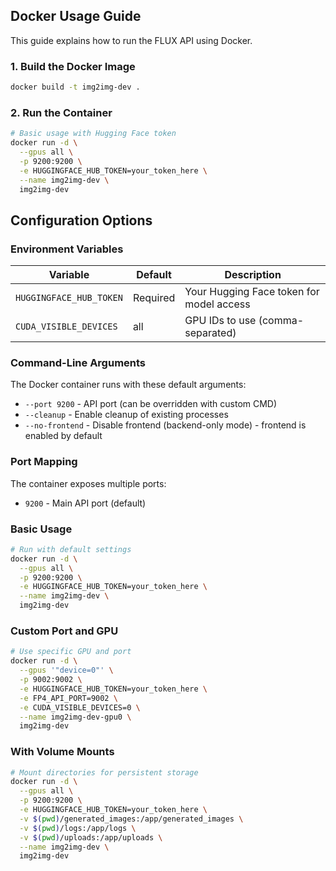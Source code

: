 ## Docker Usage Guide

This guide explains how to run the FLUX API using Docker.

### 1. Build the Docker Image

```bash
docker build -t img2img-dev .
```

### 2. Run the Container

```bash
# Basic usage with Hugging Face token
docker run -d \
  --gpus all \
  -p 9200:9200 \
  -e HUGGINGFACE_HUB_TOKEN=your_token_here \
  --name img2img-dev \
  img2img-dev
```

## Configuration Options

### Environment Variables

| Variable | Default | Description |
|----------|---------|-------------|
| `HUGGINGFACE_HUB_TOKEN` | Required | Your Hugging Face token for model access |
| `CUDA_VISIBLE_DEVICES` | all | GPU IDs to use (comma-separated) |

### Command-Line Arguments

The Docker container runs with these default arguments:
- `--port 9200` - API port (can be overridden with custom CMD)
- `--cleanup` - Enable cleanup of existing processes
- `--no-frontend` - Disable frontend (backend-only mode) - frontend is enabled by default

### Port Mapping

The container exposes multiple ports:
- `9200` - Main API port (default)

### Basic Usage

```bash
# Run with default settings
docker run -d \
  --gpus all \
  -p 9200:9200 \
  -e HUGGINGFACE_HUB_TOKEN=your_token_here \
  --name img2img-dev \
  img2img-dev
```

### Custom Port and GPU

```bash
# Use specific GPU and port
docker run -d \
  --gpus '"device=0"' \
  -p 9002:9002 \
  -e HUGGINGFACE_HUB_TOKEN=your_token_here \
  -e FP4_API_PORT=9002 \
  -e CUDA_VISIBLE_DEVICES=0 \
  --name img2img-dev-gpu0 \
  img2img-dev
```

### With Volume Mounts

```bash
# Mount directories for persistent storage
docker run -d \
  --gpus all \
  -p 9200:9200 \
  -e HUGGINGFACE_HUB_TOKEN=your_token_here \
  -v $(pwd)/generated_images:/app/generated_images \
  -v $(pwd)/logs:/app/logs \
  -v $(pwd)/uploads:/app/uploads \
  --name img2img-dev \
  img2img-dev
```